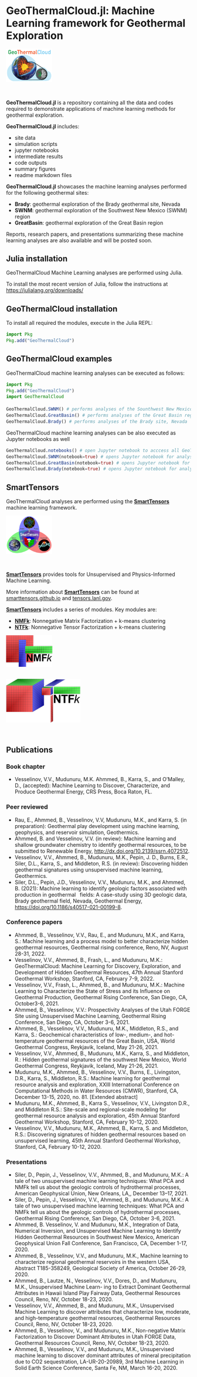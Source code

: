 # GeoThermalCloud.jl: Machine Learning framework for Geothermal Exploration

<div style="text-align: left; padding-bottom: 30px;">
	<a href="https://github.com/SmartTensors/GeoThermalCloud.jl">
    	<img src="logos/geothermalcloud-small.png" alt="geothermalcloud" width=25%  max-width=125px;/>
	</a>
</div>

**GeoThermalCloud.jl** is a repository containing all the data and codes required to demonstrate applications of machine learning methods for geothermal exploration.

**GeoThermalCloud.jl** includes:
- site data
- simulation scripts
- jupyter notebooks
- intermediate results
- code outputs
- summary figures
- readme markdown files

**GeoThermalCloud.jl** showcases the machine learning analyses performed for the following geothermal sites:

- **Brady**: geothermal exploration of the Brady geothermal site, Nevada
- **SWNM**: geothermal exploration of the Southwest New Mexico (SWNM) region
- **GreatBasin**: geothermal exploration of the Great Basin region

Reports, research papers, and presentations summarizing these machine learning analyses are also available and will be posted soon.

## Julia installation

GeoThermalCloud Machine Learning analyses are performed using Julia.

To install the most recent version of Julia, follow the instructions at https://julialang.org/downloads/

## GeoThermalCloud installation

To install all required the modules, execute in the Julia REPL:

```julia
import Pkg
Pkg.add("GeoThermalCloud")
```
## GeoThermalCloud examples

GeoThermalCloud machine learning analyses can be executed as follows:

```julia
import Pkg
Pkg.add("GeoThermalCloud")
import GeoThermalCloud

GeoThermalCloud.SWNM() # performs analyses of the Sounthwest New Mexico region
GeoThermalCloud.GreatBasin() # performs analyses of the Great Basin region
GeoThermalCloud.Brady() # performs analyses of the Brady site, Nevada
```

GeoThermalCloud machine learning analyses can be also executed as Jupyter notebooks as well

```julia
GeoThermalCloud.notebooks() # open Jupyter notebook to acccess all GeoThermalCloud notebooks
GeoThermalCloud.SWNM(notebook=true) # opens Jupyter notebook for analyses of the Sounthwest New Mexico region
GeoThermalCloud.GreatBasin(notebook=true) # opens Jupyter notebook for analyses of the Great Basin region
GeoThermalCloud.Brady(notebook=true) # opens Jupyter notebook for analyses of the Brady site, Nevada
```
## SmartTensors

GeoThermalCloud analyses are performed using the [**SmartTensors**](https://github.com/SmartTensors) machine learning framework.

<div style="text-align: left; padding-bottom: 30px;">
	<a href="https://github.com/SmartTensors">
		<img src="logos/SmartTensorsNewSmaller.png" alt="SmartTensors" width=25%  max-width=125px;/>
	</a>
</div>

[**SmartTensors**](https://github.com/SmartTensors) provides tools for Unsupervised and Physics-Informed Machine Learning.

More information about [**SmartTensors**](https://github.com/SmartTensors) can be found at [smarttensors.github.io](https://smarttensors.github.io) and [tensors.lanl.gov](http://tensors.lanl.gov).

[**SmartTensors**](https://github.com/SmartTensors) includes a series of modules. Key modules are:

- [**NMFk**](https://github.com/SmartTensors/NMFk.jl): Nonnegative Matrix Factorization + k-means clustering
- [**NTFk**](https://github.com/SmartTensors/NTFk.jl): Nonnegative Tensor Factorization + k-means clustering

<div style="text-align: left; padding-bottom: 30px;">
	<a href="https://github.com/SmartTensors/NMFk.jl">
		<img src="logos/nmfk-logo.png" alt="nmfk" width=25%  max-width=125px;/>
	</a>
</div>

<div style="text-align: left; padding-bottom: 30px;">
	<a href="https://github.com/SmartTensors/NTFk.jl">
		<img src="logos/ntfk-logo.png" alt="ntfk" width=40%  max-width=125px;/>
	</a>
</div>

## Publications

### Book chapter

- Vesselinov, V.V., Mudunuru, M.K. Ahmmed, B., Karra, S., and O’Malley, D., (accepted): Machine Learning to Discover, Characterize, and Produce Geothermal Energy, CRS Press, Boca Raton, FL.

### Peer reviewed

- Rau, E., Ahmmed, B., Vesselinov, V.V, Mudunuru, M.K., and Karra, S. (in preparation): Geothermal play development using machine learning, geophysics, and reservoir simulation, Geothermics.
- Ahmmed, B. and Vesselinov, V.V. (in review): Machine learning and shallow groundwater chemistry to identify geothermal resources, to be submitted to Renewable Energy, http://dx.doi.org/10.2139/ssrn.4072512. 
- Vesselinov, V.V., Ahmmed, B., Mudunuru, M.K., Pepin, J. D., Burns, E.R., Siler, D.L., Karra, S., and Middleton, R.S. (in review): Discovering hidden geothermal signatures using unsupervised machine learning, Geothermics.
- Siler, D.L., Pepin, J.D., Vesselinov, V.V., Mudunuru, M.K., and Ahmmed, B. (2021): Machine learning to identify geologic factors associated with production in geothermal  fields: A case-study using 3D geologic data, Brady geothermal field, Nevada, Geothermal Energy, https://doi.org/10.1186/s40517-021-00199-8.

### Conference papers

- Ahmmed, B., Vesselinov, V.V., Rau, E., and Mudunuru, M.K., and Karra, S.: Machine learning and a process model to better characterize  hidden geothermal resources, Geothermal rising conference, Reno, NV, August 28-31, 2022.
- Vesselinov, V.V., Ahmmed, B., Frash, L., and Mudunuru, M.K.: GeoThermalCloud: Machine Learning for Discovery, Exploration, and Development of Hidden Geothermal Resources, 47th Annual Stanford Geothermal Workshop, Stanford, CA, February 7-9, 2022. 
- Vesselinov, V.V., Frash, L., Ahmmed, B., and Mudunuru, M.K.: Machine Learning to Characterize the State of Stress and its Influence on Geothermal Production, Geothermal Rising Conference, San Diego, CA, October3-6, 2021. 
- Ahmmed, B., Vesselinov, V.V.: Prospectivity Analyses of the Utah FORGE Site using Unsupervised Machine Learning, Geothermal Rising Conference, San Diego, CA, October 3-6, 2021. 
- Ahmmed, B., Vesselinov, V.V., Mudunuru, M.K., Middleton, R.S., and Karra, S.: Geochemical characteristics of low-, medium-, and hot-temperature geothermal resources of the Great Basin, USA, World Geothermal Congress, Reykjavik, Iceland, May 21-26, 2021. 
- Vesselinov, V.V., Ahmmed, B., Mudunuru, M.K., Karra, S., and Middleton, R.: Hidden geothermal signatures of the southwest New Mexico, World Geothermal Congress, Reykjavik, Iceland, May 21-26, 2021. 
- Mudunuru, M.K., Ahmmed, B., Vesselinov, V.V., Burns, E., Livingston, D.R., Karra, S., Middleton, R.S.: Machine learning for geothermal resource analysis and exploration, XXIII International Conference on Computational Methods in Water Resources (CMWR), Stanford, CA, December 13-15, 2020, no. 81. [Extended abstract]
- Mudunuru, M.K., Ahmmed, B., Karra S., Vesselinov, V.V., Livingston D.R., and Middleton R.S.: Site-scale and regional-scale modeling for geothermal resource analysis and exploration, 45th Annual Stanford Geothermal Workshop, Stanford, CA, February 10-12, 2020. 
- Vesselinov, V.V., Mudunuru, M.K., Ahmmed, B., Karra, S. and Middleton, R.S.: Discovering signatures of hidden geothermal resources based on unsupervised learning, 45th Annual Stanford Geothermal Workshop, Stanford, CA, February 10-12, 2020. 

### Presentations

- Siler, D., Pepin, J., Vesselinov, V.V., Ahmmed, B., and Mudunuru, M.K.: A tale of two unsupervised machine learning techniques: What PCA and NMFk tell us about the geologic controls of hydrothermal processes, American Geophysical Union, New Orleans, LA,, December 13–17, 2021.
- Siler, D., Pepin, J., Vesselinov, V.V., Ahmmed, B., and Mudunuru, M.K.: A tale of two unsupervised machine learning techniques: What PCA and NMFk tell us about the geologic controls of hydrothermal processes, Geothermal Rising Conference, San Diego, CA, October 3-6, 2021.
- Ahmmed, B. Vesselinov, V. and Mudunuru, M.K., Integration of Data, Numerical Inversion,  and  Unsupervised Machine Learning to Identify Hidden Geothermal Resources in Southwest New Mexico, American Geophysical Union Fall Conference, San Francisco, CA, December 1-17, 2020.
- Ahmmed, B., Vesselinov, V.V., and Mudunuru, M.K., Machine learning to characterize regional geothermal reservoirs in the western USA, Abstract T185-358249, Geological Society of America, October 26-29, 2020.
- Ahmmed, B., Lautze, N., Vesselinov, V.V., Dores, D., and Mudunuru, M.K., Unsupervised Machine Learn- ing to Extract Dominant Geothermal Attributes in Hawaii Island Play Fairway Data, Geothermal Resources Council, Reno, NV, October 18-23, 2020.
- Vesselinov, V.V., Ahmmed, B., and Mudunuru, M.K., Unsupervised Machine Learning to discover attributes that characterize low, moderate, and high-temperature geothermal resources, Geothermal Resources Council, Reno, NV, October 18-23, 2020.
- Ahmmed, B., Vesselinov, V., and Mudunuru, M.K., Non-negative Matrix Factorization to Discover Dominant Attributes in Utah FORGE Data, Geothermal Resources Council, Reno, NV, October 18-23, 2020.
- Ahmmed, B., Vesselinov, V.V., and Mudunuru, M.K., Unsupervised machine learning to discover dominant attributes of mineral precipitation due to CO2 sequestration, LA-UR-20-20989, 3rd Machine Learning in Solid Earth Science Conference, Santa Fe, NM, March 16-20, 2020.



